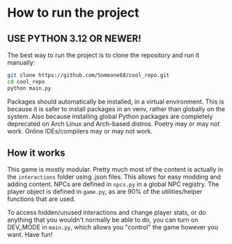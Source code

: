 # How to run the project

## USE PYTHON 3.12 OR NEWER!

The best way to run the project is to clone the repository and run it manually:

```bash
git clone https://github.com/Someone68/cool_repo.git
cd cool_repo
python main.py
```

Packages should automatically be installed, in a virtual environment. This is because it is safer to install packages in an venv, rather than globally on the system. Also because installing global Python packages are completely deprecated on Arch Linux and Arch-based distros. Poetry may or may not work. Online IDEs/compilers may or may not work.

## How it works

This game is mostly modular. Pretty much most of the content is actually in the `interactions` folder using .json files. This allows for easy modding and adding content. NPCs are defined in `npcs.py` in a global NPC registry. The player object is defined in `game.py`, as are 90% of the utilities/helper functions that are used.

To access hidden/unused interactions and change player stats, or do anything that you wouldn't normally be able to do, you can turn on DEV_MODE in `main.py`, which allows you "control" the game however you want. Have fun!
